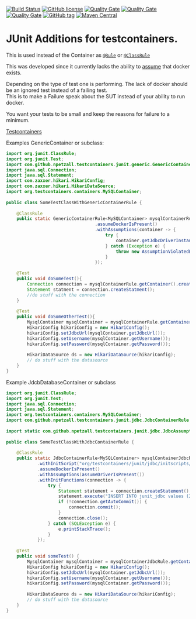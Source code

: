 [![Build Status](https://travis-ci.org/npetzall/testcontainers-junit.svg?branch=master)](https://travis-ci.org/npetzall/testcontainers-junit)
[![GitHub license](https://img.shields.io/badge/license-MIT-blue.svg)](https://raw.githubusercontent.com/npetzall/testcontainers-junit/master/LICENSE.md)
[![Quality Gate](https://sonarcloud.io/api/project_badges/measure?project=com.github.npetzall.testcontainers.junit%3Ajunit-parent&metric=alert_status)](https://sonarcloud.io/dashboard?id=com.github.npetzall.testcontainers.junit%3Ajunit-parent)
[![Quality Gate](https://sonarcloud.io/api/project_badges/measure?project=com.github.npetzall.testcontainers.junit%3Ajunit-parent&metric=ncloc)](https://sonarcloud.io/component_measures?id=com.github.npetzall.testcontainers.junit%3Ajunit-parent&metric=ncloc)
[![Quality Gate](https://sonarcloud.io/api/project_badges/measure?project=com.github.npetzall.testcontainers.junit%3Ajunit-parent&metric=coverage)](https://sonarcloud.io/component_measures?id=com.github.npetzall.testcontainers.junit%3Ajunit-parent&metric=coverage)
[![GitHub tag](https://img.shields.io/github/tag/npetzall/testcontainers-junit.svg)](https://github.com/npetzall/testcontainers-junit/tags)
[![Maven Central](https://img.shields.io/maven-central/v/com.github.npetzall.testcontainers.junit/junit-parent.svg)](https://search.maven.org/#search%7Cga%7C1%7Cg%3A%22com.github.npetzall.testcontainers.junit%22)  
# JUnit Additions for testcontainers.

This is used instead of the Container as [`@Rule`](http://junit.org/junit4/javadoc/latest/org/junit/Rule.html) or [`@ClassRule`](http://junit.org/junit4/javadoc/latest/org/junit/ClassRule.html)

This was developed since it currently lacks the ability to [assume](http://junit.org/junit4/javadoc/latest/org/junit/Assume.html) that docker exists.

Depending on the type of test one is performing. The lack of docker should be an ignored test instead of a failing test.  
This is to make a Failure speak about the SUT instead of your ability to run docker.

You want your tests to be small and keep the reasons for failure to a minimum.

[Testcontainers](https://github.com/testcontainers/testcontainers-java)

Examples GenericContainer or subclass:
```java
import org.junit.ClassRule;
import org.junit.Test;
import com.github.npetzall.testcontainers.junit.generic.GenericContainerRule;
import java.sql.Connection;
import java.sql.Statement;
import com.zaxxer.hikari.HikariConfig;
import com.zaxxer.hikari.HikariDataSource;
import org.testcontainers.containers.MySQLContainer;
  
public class SomeTestClassWithGenericContainerRule {  
  
    @ClassRule
    public static GenericContainerRule<MySQLContainer> mysqlContainerRule = new GenericContainerRule<>(() -> new MySQLContainer())
                                  .assumeDockerIsPresent()
                                  .withAssumptions(container -> {
                                      try {
                                          container.getJdbcDriverInstance();
                                      } catch (Exception e) {
                                          throw new AssumptionViolatedException("No driver");
                                      }
                                  });
    
    @Test
    public void doSomeTest(){
        Connection connection = mysqlContainerRule.getContainer().createConnetion("");
        Statement statment = connection.createStatment();
        //do stuff with the connection
    }
      
    @Test
    public void doSomeOtherTest(){
        MysqlContainer mysqlContainer = mysqlContainerRule.getContainer();
        HikariConfig hikariConfig = new HikariConfig();
        hikariConfig.setJdbcUrl(mysqlContainer.getJdbcUrl());
        hikariConfig.setUsername(mysqlContainer.getUsername());
        hikariConfig.setPassword(mysqlContainer.getPassword());
    
        HikariDataSource ds = new HikariDataSource(hikariConfig);
        // do stuff with the datasource
    }
}
```

Example JdcbDatabaseContainer or subclass
```java
import org.junit.ClassRule;
import org.junit.Test;
import java.sql.Connection;
import java.sql.Statement;
import org.testcontainers.containers.MySQLContainer;
import com.github.npetzall.testcontainers.junit.jdbc.JdbcContainerRule;
  
import static com.github.npetzall.testcontainers.junit.jdbc.JdbcAssumptions.assumeDriverIsPresent;
  
public class SomeTestClassWithJdbcContainerRule {
    
    @ClassRule
    public static JdbcContainerRule<MySQLContainer> mysqlContainerJdbcRule = new JdbcContainerRule<>(() -> new MySQLContainer())
            .withInitScript("org/testcontainers/junit/jdbc/initscripts/mysqlInitScript.sql")
            .assumeDockerIsPresent()
            .withAssumptions(assumeDriverIsPresent())
            .withInitFunctions(connection -> {
                try {
                    Statement statement = connection.createStatement();
                    statement.execute("INSERT INTO junit_jdbc values (2, 'added by function');");
                    if (!connection.getAutoCommit()) {
                        connection.commit();
                    }
                    connection.close();
                } catch (SQLException e) {
                    e.printStackTrace();
                }
            });
    
    @Test
    public void someTest() {
        MysqlContainer mysqlContainer = mysqlContainerJdbcRule.getContainer();
        HikariConfig hikariConfig = new HikariConfig();
        hikariConfig.setJdbcUrl(mysqlContainer.getJdbcUrl());
        hikariConfig.setUsername(mysqlContainer.getUsername());
        hikariConfig.setPassword(mysqlContainer.getPassword());
    
        HikariDataSource ds = new HikariDataSource(hikariConfig);
        // do stuff with the datasource
    }
}
```
